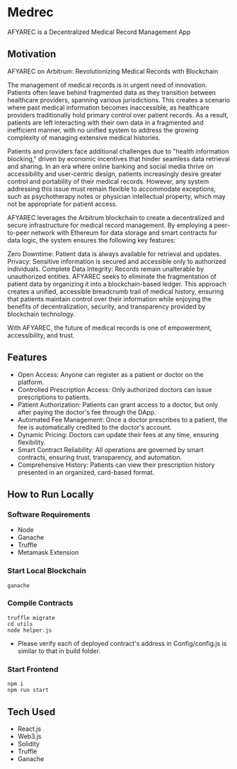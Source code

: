 # Medrec

AFYAREC is a Decentralized Medical Record Management App



## Motivation

AFYAREC on Arbitrum: Revolutionizing Medical Records with Blockchain

The management of medical records is in urgent need of innovation. Patients often leave behind fragmented data as they transition between healthcare providers, spanning various jurisdictions. This creates a scenario where past medical information becomes inaccessible, as healthcare providers traditionally hold primary control over patient records. As a result, patients are left interacting with their own data in a fragmented and inefficient manner, with no unified system to address the growing complexity of managing extensive medical histories.

Patients and providers face additional challenges due to "health information blocking," driven by economic incentives that hinder seamless data retrieval and sharing. In an era where online banking and social media thrive on accessibility and user-centric design, patients increasingly desire greater control and portability of their medical records. However, any system addressing this issue must remain flexible to accommodate exceptions, such as psychotherapy notes or physician intellectual property, which may not be appropriate for patient access.

AFYAREC leverages the Arbitrum blockchain to create a decentralized and secure infrastructure for medical record management. By employing a peer-to-peer network with Ethereum for data storage and smart contracts for data logic, the system ensures the following key features:

Zero Downtime: Patient data is always available for retrieval and updates.
Privacy: Sensitive information is secured and accessible only to authorized individuals.
Complete Data Integrity: Records remain unalterable by unauthorized entities.
AFYAREC seeks to eliminate the fragmentation of patient data by organizing it into a blockchain-based ledger. This approach creates a unified, accessible breadcrumb trail of medical history, ensuring that patients maintain control over their information while enjoying the benefits of decentralization, security, and transparency provided by blockchain technology.

With AFYAREC, the future of medical records is one of empowerment, accessibility, and trust.

## Features
-   Open Access: Anyone can register as a patient or doctor on the platform.
- Controlled Prescription Access: Only authorized doctors can issue prescriptions to patients.
- Patient Authorization: Patients can grant access to a doctor, but only after paying the doctor's fee through the DApp.
- Automated Fee Management: Once a doctor prescribes to a patient, the fee is automatically credited to the doctor's account.
- Dynamic Pricing: Doctors can update their fees at any time, ensuring flexibility.
- Smart Contract Reliability: All operations are governed by smart contracts, ensuring trust, transparency, and automation.
- Comprehensive History: Patients can view their prescription history presented in an organized, card-based format.

## How to Run Locally

### Software Requirements

- Node
- Ganache
- Truffle  
- Metamask Extension

### Start Local Blockchain

```
ganache
```

### Compile Contracts

```
truffle migrate 
cd utils 
node helper.js 
```

- Please verify each of deployed contract's address in Config/config.js is similar to that in build folder.

### Start Frontend

```
npm i
npm run start
```

## Tech Used

- React.js
- Web3.js
- Solidity
- Truffle
- Ganache
